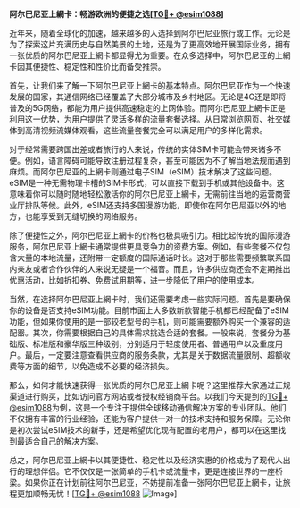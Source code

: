 **阿尔巴尼亚上網卡：畅游欧洲的便捷之选[[TG💪+ @esim1088](https://t.me/s/esim1088)]**

近年来，随着全球化的加速，越来越多的人选择到阿尔巴尼亚旅行或工作。无论是为了探索这片充满历史与自然美景的土地，还是为了更高效地开展国际业务，拥有一张优质的阿尔巴尼亚上網卡都显得尤为重要。在众多选择中，阿尔巴尼亚的上網卡因其便捷性、稳定性和性价比而备受推崇。

首先，让我们来了解一下阿尔巴尼亚上網卡的基本特点。阿尔巴尼亚作为一个快速发展的国家，其通信网络已经覆盖了大部分城市及乡村地区。无论是4G还是即将普及的5G网络，都能为用户提供高速稳定的上网体验。而阿尔巴尼亚上網卡正是利用这一优势，为用户提供了灵活多样的流量套餐选择。从日常浏览网页、社交媒体到高清视频流媒体观看，这些流量套餐完全可以满足用户的多样化需求。

对于经常需要跨国出差或者旅行的人来说，传统的实体SIM卡可能会带来诸多不便。例如，语言障碍可能导致注册过程复杂，甚至可能因为不了解当地法规而遇到麻烦。而阿尔巴尼亚的上網卡则通过电子SIM（eSIM）技术解决了这些问题。eSIM是一种无需物理卡槽的SIM卡形式，可以直接下载到手机或其他设备中。这意味着你可以随时随地轻松激活你的阿尔巴尼亚上網卡，无需前往当地的运营商营业厅排队等候。此外，eSIM还支持多国漫游功能，即使你在阿尔巴尼亚以外的地方，也能享受到无缝切换的网络服务。

除了便捷性之外，阿尔巴尼亚上網卡的价格也极具吸引力。相比起传统的国际漫游服务，阿尔巴尼亚上網卡通常提供更具竞争力的资费方案。例如，有些套餐不仅包含大量的本地流量，还附带一定额度的国际通话时长。这对于那些需要频繁联系国内亲友或者合作伙伴的人来说无疑是一个福音。而且，许多供应商还会不定期推出优惠活动，比如折扣券、免费试用期等，进一步降低了用户的使用成本。

当然，在选择阿尔巴尼亚上網卡时，我们还需要考虑一些实际问题。首先是要确保你的设备是否支持eSIM功能。目前市面上大多数新款智能手机都已经配备了eSIM功能，但如果你使用的是一部较老型号的手机，则可能需要额外购买一个兼容的适配器。其次，你需要根据自己的具体需求挑选合适的套餐。一般来说，套餐分为基础版、标准版和豪华版三种级别，分别适用于轻度使用者、普通用户以及重度用户。最后，一定要注意查看供应商的服务条款，尤其是关于数据流量限制、超额收费等方面的细节，以免造成不必要的经济损失。

那么，如何才能快速获得一张优质的阿尔巴尼亚上網卡呢？这里推荐大家通过正规渠道进行购买，比如访问官方网站或者授权经销商平台。以我们今天提到的[TG💪+ @esim1088](https://t.me/s/esim1088)为例，这是一个专注于提供全球移动通信解决方案的专业团队。他们不仅拥有丰富的行业经验，还能为客户提供一对一的技术支持和服务保障。无论你是初次尝试eSIM技术的新手，还是希望优化现有配置的老用户，都可以在这里找到最适合自己的解决方案。

总之，阿尔巴尼亚上網卡以其便捷性、稳定性以及经济实惠的价格成为了现代人出行的理想伴侣。它不仅仅是一张简单的手机卡或流量卡，更是连接世界的一座桥梁。如果你正在计划前往阿尔巴尼亚，不妨提前准备一张阿尔巴尼亚上網卡，让旅程更加顺畅无忧！[[TG💪+ @esim1088](https://t.me/s/esim1088) ![Image](https://i.postimg.cc/4NQfJmqS/Snipaste-2025-05-13-00-14-12.png)]